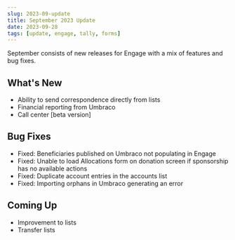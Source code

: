 ```yaml
---
slug: 2023-09-update
title: September 2023 Update
date: 2023-09-28
tags: [update, engage, tally, forms]
---
```


September consists of new releases for Engage with a mix of features and bug fixes.

<!--truncate-->

## What's New

- Ability to send correspondence directly from lists
- Financial reporting from Umbraco
- Call center [beta version]

## Bug Fixes

- Fixed: Beneficiaries published on Umbraco not populating in Engage
- Fixed: Unable to load Allocations form on donation screen if sponsorship has no available actions 
- Fixed: Duplicate account entries in the accounts list 
- Fixed: Importing orphans in Umbraco generating an error

## Coming Up

- Improvement to lists 
- Transfer lists